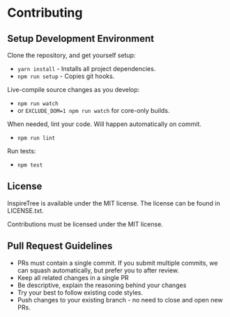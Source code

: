 # Contributing

## Setup Development Environment

Clone the repository, and get yourself setup:

- `yarn install` - Installs all project dependencies.
- `npm run setup` - Copies git hooks.

Live-compile source changes as you develop:

- `npm run watch`
- or `EXCLUDE_DOM=1 npm run watch` for core-only builds.

When needed, lint your code. Will happen automatically on commit.

- `npm run lint`

Run tests:

- `npm test`

## License

InspireTree is available under the MIT license. The license can be found in LICENSE.txt.

Contributions must be licensed under the MIT license.

## Pull Request Guidelines

* PRs must contain a single commit. If you submit multiple commits, we can squash automatically, but prefer you to after review.
* Keep all related changes in a single PR
* Be descriptive, explain the reasoning behind your changes
* Try your best to follow existing code styles.
* Push changes to your existing branch - no need to close and open new PRs.
